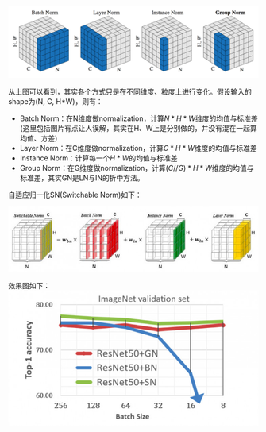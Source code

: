 ![gn](/img/gn.png)

从上图可以看到，其实各个方式只是在不同维度、粒度上进行变化。假设输入的shape为(N, C, H*W)，则有：

* Batch Norm：在N维度做normalization，计算$N*H*W$维度的均值与标准差(这里包括图片有点让人误解，其实在H、W上是分别做的，并没有混在一起算均值、方差)
* Layer Norm：在C维度做normalization，计算$C*H*W$维度的均值与标准差
* Instance Norm：计算每一个$H*W$的均值与标准差
* Group Norm：在G维度做normalization，计算$(C//G)*H*W$维度的均值与标准差，其实GN是LN与IN的折中方法。
  
自适应归一化SN(Switchable Norm)如下：

![sn](/img/sn.png)

效果图如下：
![norm](/img/norm.png)